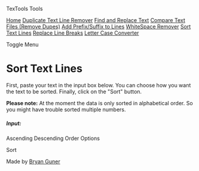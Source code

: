 TexTools Tools

<a href="index.html" class="list-group-item list-group-item-action bg-light">Home</a> <a href="duplicate-text-line-remover.html" class="list-group-item list-group-item-action bg-light">Duplicate Text Line Remover</a> <a href="find-replace-text.html" class="list-group-item list-group-item-action bg-light">Find and Replace Text</a> <a href="compare-text-files.html" class="list-group-item list-group-item-action bg-light">Compare Text Files (Remove Dupes)</a> <a href="prefix-suffix-lines.html" class="list-group-item list-group-item-action bg-light">Add Prefix/Suffix to Lines</a> <a href="whitespace-remover.html" class="list-group-item list-group-item-action bg-light">WhiteSpace Remover</a> <a href="sort-text-lines.html" class="list-group-item list-group-item-action bg-light">Sort Text Lines</a> <a href="replace-line-breaks.html" class="list-group-item list-group-item-action bg-light">Replace Line Breaks</a> <a href="letter-case-converter.html" class="list-group-item list-group-item-action bg-light">Letter Case Converter</a>

Toggle Menu

<span class="navbar-toggler-icon"></span>

Sort Text Lines
===============

First, paste your text in the input box below. You can choose how you want the text to be sorted. Finally, click on the "Sort" button.

**Please note:** At the moment the data is only sorted in alphabetical order. So you might have trouble sorted multiple numbers.

##### Input:

Ascending Descending Order Options

Sort

[](https://startbootstrap.com/templates/simple-sidebar/)Made by [Bryan Guner](https://github.com/toorhamza)
